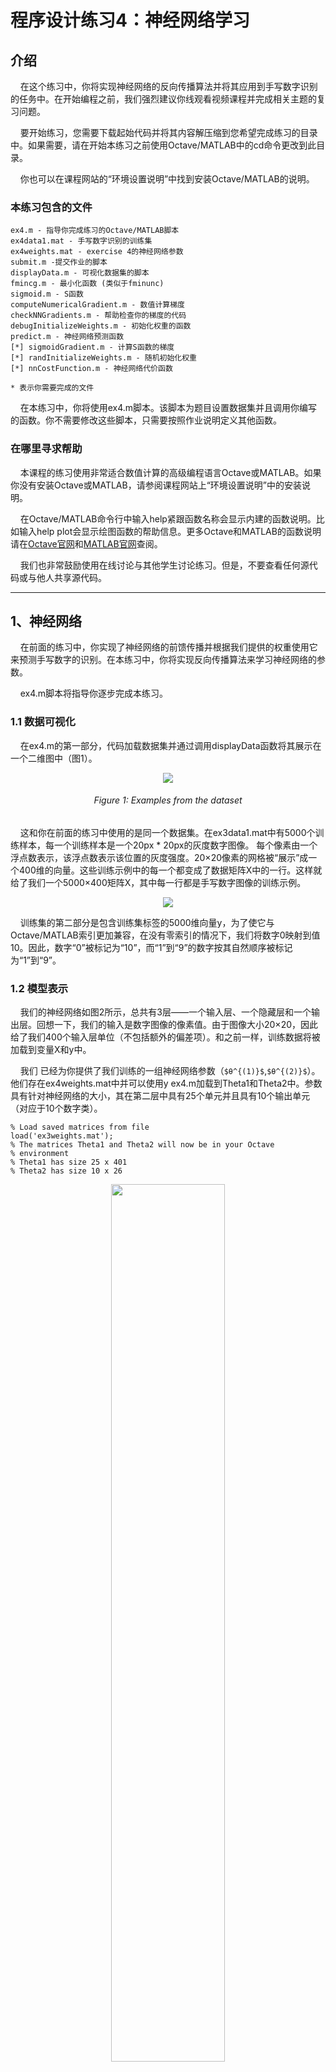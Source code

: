 # 程序设计练习4：神经网络学习
## 介绍
&#160;&#160;&#160;&#160;在这个练习中，你将实现神经网络的反向传播算法并将其应用到手写数字识别的任务中。在开始编程之前，我们强烈建议你线观看视频课程并完成相关主题的复习问题。

&#160;&#160;&#160;&#160;要开始练习，您需要下载起始代码并将其内容解压缩到您希望完成练习的目录中。如果需要，请在开始本练习之前使用Octave/MATLAB中的cd命令更改到此目录。

&#160;&#160;&#160;&#160;你也可以在课程网站的“环境设置说明”中找到安装Octave/MATLAB的说明。

### 本练习包含的文件
    ex4.m - 指导你完成练习的Octave/MATLAB脚本
    ex4data1.mat - 手写数字识别的训练集
    ex4weights.mat - exercise 4的神经网络参数
    submit.m -提交作业的脚本
    displayData.m - 可视化数据集的脚本
    fmincg.m - 最小化函数 (类似于fminunc)
    sigmoid.m - S函数
    computeNumericalGradient.m - 数值计算梯度
    checkNNGradients.m - 帮助检查你的梯度的代码
    debugInitializeWeights.m - 初始化权重的函数
    predict.m - 神经网络预测函数
    [*] sigmoidGradient.m - 计算S函数的梯度
    [*] randInitializeWeights.m - 随机初始化权重
    [*] nnCostFunction.m - 神经网络代价函数
    
    * 表示你需要完成的文件

&#160;&#160;&#160;&#160;在本练习中，你将使用ex4.m脚本。该脚本为题目设置数据集并且调用你编写的函数。你不需要修改这些脚本，只需要按照作业说明定义其他函数。

### 在哪里寻求帮助
&#160;&#160;&#160;&#160;本课程的练习使用非常适合数值计算的高级编程语言Octave或MATLAB。如果你没有安装Octave或MATLAB，请参阅课程网站上“环境设置说明”中的安装说明。

&#160;&#160;&#160;&#160;在Octave/MATLAB命令行中输入help紧跟函数名称会显示内建的函数说明。比如输入help plot会显示绘图函数的帮助信息。更多Octave和MATLAB的函数说明请在[Octave官网](https://octave.org/doc/interpreter/)和[MATLAB官网](https://www.mathworks.com/help/matlab/?refresh=true)查阅。

&#160;&#160;&#160;&#160;我们也非常鼓励使用在线讨论与其他学生讨论练习。但是，不要查看任何源代码或与他人共享源代码。

---

## 1、神经网络
&#160;&#160;&#160;&#160;在前面的练习中，你实现了神经网络的前馈传播并根据我们提供的权重使用它来预测手写数字的识别。在本练习中，你将实现反向传播算法来学习神经网络的参数。

&#160;&#160;&#160;&#160;ex4.m脚本将指导你逐步完成本练习。

### 1.1 数据可视化
&#160;&#160;&#160;&#160;在ex4.m的第一部分，代码加载数据集并通过调用displayData函数将其展示在一个二维图中（图1）。
<center><img src="https://note.youdao.com/yws/api/personal/file/WEB517f53c38209ce110e264699aa0d5067?method=download&shareKey=d63aec370857b533e28f023f251998fd" /></center>
<center><h6>Figure 1: Examples from the dataset</h6></center>

&#160;&#160;&#160;&#160;这和你在前面的练习中使用的是同一个数据集。在ex3data1.mat中有5000个训练样本，每一个训练样本是一个20px * 20px的灰度数字图像。
每个像素由一个浮点数表示，该浮点数表示该位置的灰度强度。20×20像素的网格被“展示”成一个400维的向量。这些训练示例中的每一个都变成了数据矩阵X中的一行。这样就给了我们一个5000×400矩阵X，其中每一行都是手写数字图像的训练示例。

<center><img src="https://note.youdao.com/yws/api/personal/file/WEB315e507ecc41d536d2b97d50eaa38c2c?method=download&shareKey=ac587a9edd8d9a05f04a6265dce03374" /></center>

&#160;&#160;&#160;&#160;训练集的第二部分是包含训练集标签的5000维向量y，为了使它与Octave/MATLAB索引更加兼容，在没有零索引的情况下，我们将数字0映射到值10。因此，数字“0”被标记为“10”，而“1”到“9”的数字按其自然顺序被标记为“1”到“9”。

### 1.2 模型表示
&#160;&#160;&#160;&#160;我们的神经网络如图2所示，总共有3层——一个输入层、一个隐藏层和一个输出层。回想一下，我们的输入是数字图像的像素值。由于图像大小20×20，因此给了我们400个输入层单位（不包括额外的偏差项）。和之前一样，训练数据将被加载到变量X和y中。

&#160;&#160;&#160;&#160;我们 已经为你提供了我们训练的一组神经网络参数（`$θ^{(1)}$`,`$θ^{(2)}$`）。他们存在ex4weights.mat中并可以使用y ex4.m加载到Theta1和Theta2中。参数具有针对神经网络的大小，其在第二层中具有25个单元并且具有10个输出单元（对应于10个数字类）。

```
% Load saved matrices from file
load('ex3weights.mat');
% The matrices Theta1 and Theta2 will now be in your Octave
% environment
% Theta1 has size 25 x 401
% Theta2 has size 10 x 26
```
<center><img src="https://note.youdao.com/yws/api/personal/file/WEBdba65583247ba093a8be6c3a07093f6c?method=download&shareKey=2d6cedef95e5129f3c30915cc19c322f" width="60%"/></center>
<center><h6>Figure 2: Neural network model</h6></center>

### 1.3 前馈和代价函数
&#160;&#160;&#160;&#160;现在你将实现神经网络的代价函数和梯度。首先完成nnCostFunction.m中的代码返回代价。

&#160;&#160;&#160;&#160;回想一下神经网络的代价（没有正则化）
<center><img src="https://note.youdao.com/yws/api/personal/file/WEBd26f03a2d260deddadb07c80bdac3bf7?method=download&shareKey=bfd556d0f60e881f86dcca50b6d72c64" width="80%" /></center>

其中`$h_θ(x^{(i)})$`如图2所示计算，K=10是可能标签的总数。注意，`$h_θ(x^{(i)})_k$` = `$a_k^{(3)}$`是第k个输出单元的激活（输出值）。另外，回想一下，原来的标签(在变量y中)是1,2,…, 10，为了训练神经网络，我们需要将标签重新编码为只包含0或1值的向量，像这样
<center><img src="https://note.youdao.com/yws/api/personal/file/WEBb82f4eb62d7d113e8823f9c23ff196c5?method=download&shareKey=47a78f78bf517fa1d6a1bd331f49446c" /></center>

&#160;&#160;&#160;&#160;例如，如果`$x^{(i)}$`是一个数字5的图像，那么对应的`$y^{(i)}$`（你在代价函数中使用的）应该是一个10维的向量，其中`$y_5$`=1，其他元素为0。

&#160;&#160;&#160;&#160;你应该实现前馈计算，该计算为每个样本计算`$h_θ(x^{(i)})$`并且对所有样本的代价求和。**你的代码应该适用于具有任意数量标签任意规模的数据集**（你可以认为总会有至少K≥3个标签）。

> **实现注意**：矩阵X以行为单位包含样本（例如X(i, :)是第i个训练样本，表示为一个n * 1的向量）。当你在nnCostFunction.m中写代码时，你需要在X矩阵中添加全为1的列。神经网络中每个单元的参数用Theta1和Theta2表示为一行。具体地说，Theta1的第一行对应于第二层中的第一个隐藏单元。您可以在示例中使用for循环来计算代价。

&#160;&#160;&#160;&#160;一旦你完成了，ex4.m将使用加载的Theta1和Theta2参数调用nnCostFunction.m。你应该看到成本大约是0.287629。

&#160;&#160;&#160;&#160;&#160;&#160;&#160;&#160;&#160;&#160;&#160;&#160;*==你现在应该提交答案==*

### 1.4 正则化的代价函数
&#160;&#160;&#160;&#160;正则化的神经网络的代价函数如下：
<center><img src="https://note.youdao.com/yws/api/personal/file/WEBf0704daf8c5ec8727b41adcac9d2d5c7?method=download&shareKey=4170b6684354c0486a10452cbc5fe569" width="80%" /></center>

&#160;&#160;&#160;&#160;假设神经网络有三层——一个输入层，一个隐藏层和一个输出层。但是，你的代码应该适用于任意数量的输入单元、隐藏单元和输出单元。虽然为了清楚起见，我们已明确列出了`$Θ^{(1)}$`和`$Θ^{(2)}$`的上述索引，但请注意，你的代码应使用任何大小的`$Θ^{(1)}$`和`$Θ^{(2)}$`。

&#160;&#160;&#160;&#160;请注意，你不应该将与偏差对应的那一项正则化。对矩阵Theta1和矩阵Theta2来说，所对应的就是它们的第一列。你现在应该正则化你的代价函数。注意，你可以先使用现有的nnCostFunction.m计算非正则化代价函数J然后为其添加正则项。

&#160;&#160;&#160;&#160;一旦完成，ex4.m将使用加载了Theta1和Theta2的参数集调用你的nnCostFunction，并且λ=1。你应该看到成本约为0.383770。

&#160;&#160;&#160;&#160;&#160;&#160;&#160;&#160;&#160;&#160;&#160;&#160;*==你现在应该提交答案==*

## 2、反向传播
&#160;&#160;&#160;&#160;在这部分练习中，你将使用反向传播算法为神经网络代价函数计算梯度。你需要完成nnCostFunction.m，以便返回适当的梯度值。 计算出梯度后，您将能够通过使用高级优化器（如fmincg）最小化成本函数J(Θ)来训练神经网络。

&#160;&#160;&#160;&#160;你将首先实现反向传播算法来计算（未正则化的）神经网络的参数的梯度。当你验证了你的梯度计算（非正则化的例子）是正确的之后，你将实现正则化神经网络的梯度。


### 2.1 Sigmoid梯度
&#160;&#160;&#160;&#160;为了帮你开始这部分练习，你第一个需要实现的是sigmoid梯度函数。sigmoid函数的梯度计算公式如下：
<center><img src="https://note.youdao.com/yws/api/personal/file/WEB5bfdc23264bd085bdd435857a15043b6?method=download&shareKey=01b75a7f6e48b568856007df9d3b9441" width="60%" /></center>

&#160;&#160;&#160;&#160;当你结束之后，尝试在Octave/matlab命令行中通过调用sigmoidGradient(z)来测试一些值。对于z的比较大的值(包括正值和负值)，梯度应该接近于0。当z=0时，梯度应该正好是0.25。你的代码还应该处理向量和矩阵。对于矩阵，函数应该对每个元素执行sigmoid梯度函数。

&#160;&#160;&#160;&#160;&#160;&#160;&#160;&#160;&#160;&#160;&#160;&#160;*==你现在应该提交答案==*


### 2.2 随机初始化
&#160;&#160;&#160;&#160;在训练神经网络时，随机初始化参数以进行对称破坏非常重要。随机初始化比较好的一个策略是在范围[-E，E]中随机均匀地为θ选择值。你应该让E=0.12。这个范围的值确保参数保持在较小的范围内，并使学习更有效。

&#160;&#160;&#160;&#160;你的工作是完成randInitializeWeights.m中的代码为θ初始化权重，修改文件并加入以下代码：

```
    % Randomly initialize the weights to small values
    epsilon init = 0.12;
    W = rand(L out, 1 + L in) * 2 * epsilon init − epsilon init;
```
&#160;&#160;&#160;&#160;&#160;&#160;&#160;&#160;&#160;&#160;&#160;&#160;*==这部分练习不需要提交任何代码==*

### 2.3 反向传播
<center><img src="https://note.youdao.com/yws/api/personal/file/WEBf54157749c3a278d6bf089fbf0c0a3bc?method=download&shareKey=bfec3568c12419eeb870eabc973e195e" /></center>
<center><h6>Figure 3: Backpropagation Updates.</h6></center>

&#160;&#160;&#160;&#160;现在你将实现反向传播算法。回想一下，反向传播算法背后的直观理解如下。
给定一个训练样本(`$x^{(t)}$`, `$y^{t}$`)，我们将首先运行一个“向前传递”来计算整个网络中的所有激活，包括假设函数的输出值。然后我们为第l层的每个节点（神经元）j计算误差`$δ^{(l)}_j$`，它来权衡该节点对输出中的任何错误“负责”的程度。

&#160;&#160;&#160;&#160;对于输出节点，我们可以直接测量网络激活和真实目标值之间的差异，并使用它来定义`$δ^{(3)}_j$`（因为第3层是输出层）。对于隐藏单元，你将根据（l+1）层中节点的误差项的加权平均值计算`$δ^{(l)}_j$`。

&#160;&#160;&#160;&#160;详细一点就是，这是反向传播算法（图3）。你应该在一个循环中实现步骤1到4，该循环每次处理一个样本。具体来说，你应该为t=1:m实现一个for循环并在for循环中加入下面的四个步骤，第t次迭代在第t个训练样本(`$x^{(t)}$`, `$y^{t}$`)上执行计算。步骤5将累积梯度除以m得到神经网络代价函数的梯度。

&#160;&#160;&#160;&#160;1、将输入层的值（`$a^{(1)}$`）设置为第t个训练样本`$x^{(t)}$`。执行一个前馈传递（图2）为第二层和第三层计算激活（`$z^{(2)}$`, `$a^{(2)}$`, `$z^{(3)}$`, `$a^{(3)}$`）。请注意，你需要添加+1项以确保层a(1)和a(2)的激活矢量也包括偏置单元。在Octave/MATLAB中，如果a_1是一个列向量，为列向量添加1对应a_1 = [1; a_1]。

&#160;&#160;&#160;&#160;2、对在第三层（输出层）的每个输出单元k，设置
<center><img src="https://note.youdao.com/yws/api/personal/file/WEB53e992d2b6b7fba85190a39b5297d39a?method=download&shareKey=964852bb8a212b450e76a45e8c2d13fc" /></center>

其中`$y_k$`∈ {0,1}，指示当前训练样本是属于类k（`$y_k$`= 1），还是属于不同的类（`$y_k$`= 0）。
你可能会发现逻辑数组对此任务有帮助（在之前的编程练习中进行了解释）。

&#160;&#160;&#160;&#160;3、对于隐藏层l=2，设置
<center><img src="https://note.youdao.com/yws/api/personal/file/WEB6c3fd02b680351e1a4029c72919c2174?method=download&shareKey=c2179ff2394a68a87484f4fe97689939" width="50%" /></center>

&#160;&#160;&#160;&#160;4、使用下面这个式子从这个例子中积累梯度。注意，你应该跳过或者移除`$δ^{(2)}_0$`。在Octave/MATLAB中，移除`$δ^{(2)}_0$`对应的操作是delta_2 = delta_2(2:end)。
<center><img src="https://note.youdao.com/yws/api/personal/file/WEBf3779d29386d6d260988a3ced02dffba?method=download&shareKey=6f2304b07767bb1658a0e7ea5770cc4c" /></center>

&#160;&#160;&#160;&#160;5、用1除以累积梯度，得到神经网络代价函数的(非正则化)梯度：
<center><img src="https://note.youdao.com/yws/api/personal/file/WEBca69f1bed2fcddb3be84ee387b48c7bf?method=download&shareKey=4a7088f841c99cf2faf3c794fcb2360c" /></center>

> **Octave/MATLAB技巧**：只有在成功完成前馈后才能实现反向传播算法成本函数。 在实现反向传播算法时，如果遇到尺寸不匹配错误（Octave/MATLAB中的“不一致参数”错误），使用size函数打印出正在使用的变量的大小通常很有用。

&#160;&#160;&#160;&#160;在实现反向传播算法之后，脚本ex4.m将对你的实现运行梯度检查。梯度检查会使你增强代码正确计算梯度的信心。


### 2.4 梯度检查
&#160;&#160;&#160;&#160;在你的神经网络里，你在最小化代价函数J(θ)。要对参数执行梯度检查，可以设想将参数`$Θ^{(1)}$`，`$Θ^{(2)}$`“展开”为长矢量θ。通过这样做，你可以将成本函数视为J(θ)，并使用以下梯度检查程序。
<center><img src="https://note.youdao.com/yws/api/personal/file/WEBc37f13532f9d06f0b03449f83ab2770c?method=download&shareKey=b22e0d169f74b0ce548be44eb3c21721" /></center>

<center><b>此处数学符号较多，为避免歧义直接贴原图</b></center>

&#160;&#160;&#160;&#160;这两个值彼此近似的程度将取决于J的细节。但是，假设E= 0.0004，你通常会发现，上面的左边和右边将至少符合4个有效数字(通常更多)。

&#160;&#160;&#160;&#160;我们在computeNumericalGradient.m中实现了计算数值梯度的函数。虽然不要求你修改文件，但我们强烈建议你查看代码以了解它是如何工作的。

&#160;&#160;&#160;&#160;在ex4.m的下一步中，它将运行提供的函数checkNNGradients.m，它将创建一个小的神经网络和数据集，用于检查梯度。如果你的反向传播实现正确，您应该看到相对差异小于1e-9。

> **实际提示**：当执行梯度检查时，使用具有相对较少数量的输入单元和隐藏单元的小型神经网络更加有效，因此具有相对少量的参数。 θ的每个维度需要对成本函数进行两次评估，这可能代价比较高。 在函数checkNNGradients中，我们的代码创建了一个小型随机模型和数据集，与computeNumericalGradient一起用于梯度检查。 此外，在确信梯度计算正确后，应在运行学习算法之前关闭梯度检查。

> **实用提示**：梯度检查适用于任何计算成本和梯度的函数。具体来说，可以使用相同的computeNumericalGradient。函数来检查其他练习的梯度实现是否也正确(例如，逻辑回归的成本函数)。

&#160;&#160;&#160;&#160;&#160;&#160;&#160;&#160;&#160;&#160;&#160;&#160;*==一旦成本函数通过(非正则化)神经网络成本函数的梯度检查，就应该提交神经网络梯度函数(反向传播)。==*


### 2.5 正则化神经网络
&#160;&#160;&#160;&#160;在你成功地实现了反向传播算法之后，你将向梯度添加正则化。为了解释正则化，在使用反向传播计算梯度之后，可以将其作为附加项添加进来。

&#160;&#160;&#160;&#160;具体地说，在你计算完`$\Delta^{l}_{ij}$`之后使用反向传播，您应该使用
<center><img src="https://note.youdao.com/yws/api/personal/file/WEB3e1555e15859c374147d20d3df50a8c2?method=download&shareKey=69e2c56bbec7e4c02ce22e479439500d" width="60% "/></center>

&#160;&#160;&#160;&#160;注意，你不能正则化用于偏差项的`$θ^{(l)}$`的第一项。还有就是，参数θ的i是从1开始索引的，j是从0开始索引的。因此，
<center><img src="https://note.youdao.com/yws/api/personal/file/WEBb937dd7bf6bf960a970ef1f01aca1c84?method=download&shareKey=4a4c5a731927c1c98e2c5d26bbd485ed" width="50%" /></center>

&#160;&#160;&#160;&#160;令人困惑的是，在Octave/MATLAB中索引是从1开始的（所有的i和j都是），因此Theta1(2,1)实际上对应的是`$θ^{(l)}_{2,0}$`。

&#160;&#160;&#160;&#160;现在，修改在nnCostFunction中计算梯度的代码，使之符合正则化。完成后，执行ex4.m脚本将继续在你的实现上运行梯度检查。如果你的代码是正确的，你应该期望看到的相对差异小于1e-9。


&#160;&#160;&#160;&#160;&#160;&#160;&#160;&#160;&#160;&#160;&#160;&#160;*==你现在应该提交答案==*

### 2.6 使用fmincg学习参数
&#160;&#160;&#160;&#160;成功实现神经网络成本函数和梯度计算后，ex4.m脚本的下一步将使用fmincg来学习一个好的集合参数。

&#160;&#160;&#160;&#160;训练完成后，ex4.m脚本将通过计算正确的示例百分比来继续报告分类器的训练准确性。 如果你的实现是正确的，你应该看到报告训练精度约为95.3％（由于随机初始化，这可能会变化约1％）。 通过训练神经网络进行更多迭代，可以获得更高的训练精度。 我们鼓励你尝试训练神经网络以进行更多迭代（例如，将MaxIter设置为400）和改变正则化参数λ。 通过正确的学习设置，可以使神经网络完全适合训练集。


## 3、可视化隐藏层
&#160;&#160;&#160;&#160;理解神经网络学习内容的一种方法是可视化隐藏单元捕获的表示。 非正式地，给定一个特定的隐藏单元，可视化其计算内容的一种方法是找到一个输入x，使其激活（即激活值`$(a^{(l)}_i)$`接近1）。 对于你训练的神经网络，请注意第i行`$Θ^{(1)}$`是401维向量，该向量表示第i个隐藏单元的参数。 如果我们丢弃偏差项，我们得到一个400维向量，表示从每个输入像素到隐藏单位的权重。

&#160;&#160;&#160;&#160;因此，将隐藏单元捕获的“表示”可视化的一种方法是将这个400维的向量重新塑造成20×20的图像并显示出来。ex4.m的下一步是使用displayData函数，它将向您显示一个包含25个单元的图像(类似于图4)，每个单元对应于网络中的一个隐藏单元。

&#160;&#160;&#160;&#160;在经过训练的网络中，你应该发现隐藏的单元大致对应于在输入中查找笔画和其他模式的检测器。
<center><img src="https://note.youdao.com/yws/api/personal/file/WEB7850a7b114295f66955c2bb8c5d90d19?method=download&shareKey=f3d78e3a845af0dd13e20c827bb24a5a" width="60%" /></center>
<center><h6>Figure 4: Visualization of Hidden Units.</h6></center>


### 3.1 可选（不评分）练习
&#160;&#160;&#160;&#160;这部分练习中，你将尝试不同的神经网络学习设置，以了解神经网络的性能如何随正则化参数λ和训练步骤数（使用fmincg时的MaxIter选项）而变化。

&#160;&#160;&#160;&#160;神经网络是非常强大的模型，可以形成高度复杂的决策边界。 如果没有正则化，神经网络可以“过度拟合”训练集，使其在训练集上获得接近100％的准确度，但对于之前未见过的新例子则不然。 你可以将正则化λ设置为较小的值，将MaxIter参数设置为较高的迭代次数，以便为您自己查看。

&#160;&#160;&#160;&#160;当你更改学习参数λ和MaxIter时，你还可以自己查看隐藏单元可视化的变化。

&#160;&#160;&#160;&#160;&#160;&#160;&#160;&#160;&#160;&#160;&#160;&#160;*==这部分不需要提交作业==*


## 提交作业和评分
&#160;&#160;&#160;&#160;完成各个部分之后，请使用提交功能将你的代码提交到我们的服务器。以下是本次作业评分的细则。
<center><img src="https://note.youdao.com/yws/api/personal/file/WEB4372760c46f2c8c05b4f56636e761f86?method=download&shareKey=6522e1709447d04d580d80de08356c07" /></center>

&#160;&#160;&#160;&#160;你可以多次提交作业，但我们只考虑最高分。
